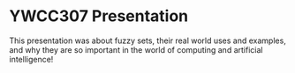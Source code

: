 # YWCC307 Presentation

This presentation was about fuzzy sets, their real world uses and examples, and why they are so important in the world of computing and artificial intelligence!
